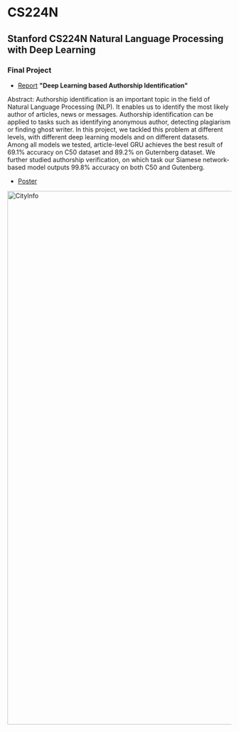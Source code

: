 # CS224N
## Stanford CS224N Natural Language Processing with Deep Learning

### Final Project
- [Report](project/report/report.pdf) __"Deep Learning based Authorship Identification"__

Abstract: Authorship identification is an important topic in the field of Natural Language Processing (NLP). It enables us to identify the most likely author of articles, news or messages. Authorship identification can be applied to tasks such as identifying anonymous author, detecting plagiarism or finding ghost writer. In this project, we tackled this problem at different levels, with different deep learning models and on different datasets. Among all models we tested, article-level GRU achieves the best result of 69.1% accuracy on C50 dataset and 89.2% on Guternberg dataset. We further studied authorship verification, on which task our Siamese network- based model outputs 99.8% accuracy on both C50 and Gutenberg.
- [Poster](project/poster/poster.pdf)
<img src="project/poster/poster.png" width="1200" alt="CityInfo"/>
